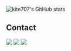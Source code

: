 


![kite707's GitHub stats](https://github-readme-stats.vercel.app/api?username=kite707&show_icons=true&theme=radical)


## Contact
<a href="https://sectumsempra.tistory.com/" target="_blank"><img src="https://img.shields.io/badge/Tistory-000000?style=flat-square&logo=Tistory&logoColor=white"/></a>
<a href="https://www.linkedin.com/in/hyeyeonkang/" target="_blank"><img src="https://img.shields.io/badge/LinkedIn-0A66C2?style=flat-square&logo=Linkedin&logoColor=white"/></a>
<a href="kite707707@gmail.com" target="_blank"><img src="https://img.shields.io/badge/Gmail-EA4335?style=flat-square&logo=Gmail&logoColor=white"/></a>
<!--
**kite707/kite707** is a ✨ _special_ ✨ repository because its `README.md` (this file) appears on your GitHub profile.

Here are some ideas to get you started:

- 🔭 I’m currently working on ...
- 🌱 I’m currently learning ...
- 👯 I’m looking to collaborate on ...
- 🤔 I’m looking for help with ...
- 💬 Ask me about ...
- 📫 How to reach me: ...
- 😄 Pronouns: ...
- ⚡ Fun fact: ...
-->
